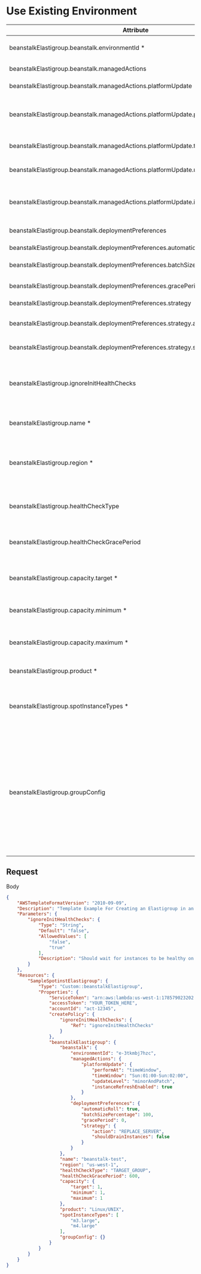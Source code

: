 # Use Existing Environment

|**Attribute**|**Type**| **Description**|
|---|---|---|
|beanstalkElastigroup.beanstalk.environmentId *|**String**|The beanstalk environment ID<br>Example: `e-12345`|
|beanstalkElastigroup.beanstalk.managedActions|**Object**|managedActions schema|
|beanstalkElastigroup.beanstalk.managedActions.platformUpdate|**Object**|platformUpdate schema|
|beanstalkElastigroup.beanstalk.managedActions.platformUpdate.performAt|**String**|Either never or timeWindow. if set to timeWindow then timeWindow parameter must be set|
|beanstalkElastigroup.beanstalk.managedActions.platformUpdate.timeWindow|**String**|Time window range<br>Example: `ddd:hh:mm-ddd:hh:mm`|
|beanstalkElastigroup.beanstalk.managedActions.platformUpdate.updateLevel|**String**|Can be either patch” or minorAndPatch (default)|
|beanstalkElastigroup.beanstalk.managedActions.platformUpdate.instanceRefreshEnabled|**Boolean**|If the flag is set to true and at the end of the time window there is no available update, the group will be rolled|
|beanstalkElastigroup.beanstalk.deploymentPreferences|**String**|deploymentPreferences schema|
|beanstalkElastigroup.beanstalk.deploymentPreferences.automaticRoll|**String**|Should roll automatically|
|beanstalkElastigroup.beanstalk.deploymentPreferences.batchSizePercentage|**String**|Size of patch for roll as a percent|
|beanstalkElastigroup.beanstalk.deploymentPreferences.gracePeriod|**String**|Amount of time between each batch in a roll|
|beanstalkElastigroup.beanstalk.deploymentPreferences.strategy|**String**|Strategy schema|
|beanstalkElastigroup.beanstalk.deploymentPreferences.strategy.action|**String**|Action type<br>Example: `REPLACE_SERVER`, `RESTART_SERVER`|
|beanstalkElastigroup.beanstalk.deploymentPreferences.strategy.shouldDrainInstances|**String**|Should instances be drained while rolling|
|beanstalkElastigroup.ignoreInitHealthChecks|**String**|Determines whether Elasitgroup should wait for the instances to be healthy in order to complete the group’s creation<br>Example: `False`|
|beanstalkElastigroup.name *|**String**|The name to give the Spotinst Elastigroup<br>Example: `MyBeanstalkEG`|
|beanstalkElastigroup.region *|**String**|The region of the existing Beanstalk environment. The new Elastigroup will be created in the same region.<br>Example: `us-west-2`|
|beanstalkElastigroup.healthCheckType|**String**|How Elastigroup will preform health checks. Valid values: TARGET_GROUP | ELB | EC2 | NONE|
|beanstalkElastigroup.healthCheckGracePeriod|**Integer**|Time to wait before starting health checks on the instances in the Elastigroup.<br>Example: `600`|
|beanstalkElastigroup.capacity.target *|**Integer**|The number of instances the Elastigroup will launch.<br>Example: `2`|
|beanstalkElastigroup.capacity.minimum *|**Integer**|The minimum number of instances allowed in the Elastigroup.<br>Example: `1`|
|beanstalkElastigroup.capacity.maximum *|**Integer**|The maximum number of instances allowed in the Elastigorup.<br>Example: `3`|
|beanstalkElastigroup.product *|**String**|A valid AWS product type.<br>Example: `Linux/UNIX`|
|beanstalkElastigroup.spotInstanceTypes *|**Array**|A list of EC2 instance types that the Elastigroup is allowed to choose from.<br>Example: `["m3.large", "m4.large"]`|
|beanstalkElastigroup.groupConfig|**Object**|Additional Elastigroup properties that will be merged with the imported Beanstalk configuration. Valid parameters include those listed in the official Elastigroup API, found here: [AWS Elastigroup Definition](https://docs.spot.io/spotinst-api/elastigroup/amazon-web-services/create/)<br>Example: `{"scheduling": { "tasks": [{"taskType": "roll", "cronExpression": "0 0 * * 0", "batchSizePercentage": 20 } ] } }`|

## Request

Body

```json
{
    "AWSTemplateFormatVersion": "2010-09-09",
    "Description": "Template Example For Creating an Elastigroup in an Existing Beanstalk environment ",
    "Parameters": {
        "ignoreInitHealthChecks": {
            "Type": "String",
            "Default": "false",
            "AllowedValues": [
                "false",
                "true"
            ],
            "Description": "Should wait for instances to be healthy on group create"
        }
    },
    "Resources": {
        "SampleSpotinstElastigroup": {
            "Type": "Custom::beanstalkElastigroup",
            "Properties": {
                "ServiceToken": "arn:aws:lambda:us-west-1:178579023202:function:spotinst-cloudformation",
                "accessToken": "YOUR_TOKEN_HERE",
                "accountId": "act-12345",
                "createPolicy": {
                    "ignoreInitHealthChecks": {
                        "Ref": "ignoreInitHealthChecks"
                    }
                },
                "beanstalkElastigroup": {
                    "beanstalk": {
                        "environmentId": "e-3tkmbj7hzc",
                        "managedActions": {
                            "platformUpdate": {
                                "performAt": "timeWindow",
                                "timeWindow": "Sun:01:00-Sun:02:00",
                                "updateLevel": "minorAndPatch",
                                "instanceRefreshEnabled": true
                            }
                        },
                        "deploymentPreferences": {
                            "automaticRoll": true,
                            "batchSizePercentage": 100,
                            "gracePeriod": 0,
                            "strategy": {
                                "action": "REPLACE_SERVER",
                                "shouldDrainInstances": false
                            }
                        }
                    },
                    "name": "beanstalk-test",
                    "region": "us-west-1",
                    "healthCheckType": "TARGET_GROUP",
                    "healthCheckGracePeriod": 600,
                    "capacity": {
                        "target": 1,
                        "minimum": 1,
                        "maximum": 1
                    },
                    "product": "Linux/UNIX",
                    "spotInstanceTypes": [
                        "m3.large",
                        "m4.large"
                    ],
                    "groupConfig": {}
                }
            }
        }
    }
}
```

